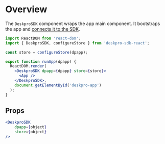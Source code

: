 Overview
========
The `DeskproSDK` component wraps the app main component. It bootstraps the app and [connects it to the SDK](/pages/props/#connecting-your-components).

```jsx
import ReactDOM from 'react-dom';
import { DeskproSDK, configureStore } from 'deskpro-sdk-react';

const store = configureStore(dpapp);

export function runApp(dpapp) {
  ReactDOM.render(
    <DeskproSDK dpapp={dpapp} store={store}>
      <App />
    </DeskproSDK>,
    document.getElementById('deskpro-app')
  );
}

```

## Props

```jsx
<DeskproSDK
    dpapp={object}
    store={object}
/>
```
